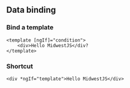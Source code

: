 ## Data binding

### Bind a template
```
<template [ngIf]="condition">
    <div>Hello MidwestJS</div?
</template>
```

### Shortcut
    <div *ngIf="template">Hello MidwestJS</div>
